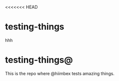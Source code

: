 <<<<<<< HEAD
# testing-things
hhh


# testing-things@

This is the repo where @hiimbex tests amazing things.

